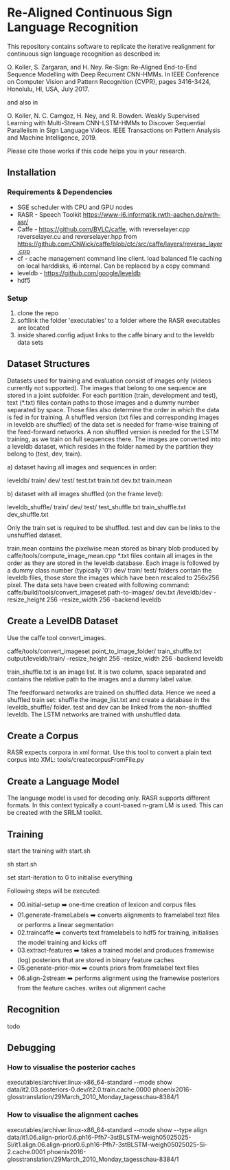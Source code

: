 
# Re-Aligned Continuous Sign Language Recognition

This repository contains software to replicate the iterative realignment for continuous sign language recognition as described in:

O. Koller, S. Zargaran, and H. Ney. Re-Sign: Re-Aligned End-to-End Sequence Modelling with Deep Recurrent CNN-HMMs. In IEEE Conference on Computer Vision and Pattern Recognition (CVPR), pages 3416-3424, Honolulu, HI, USA, July 2017.

and also in

O. Koller, N. C. Camgoz, H. Ney, and R. Bowden. Weakly Supervised Learning with Multi-Stream CNN-LSTM-HMMs to Discover Sequential Parallelism in Sign Language Videos. IEEE Transactions on Pattern Analysis and Machine Intelligence, 2019.

Please cite those works if this code helps you in your research.

## Installation

### Requirements & Dependencies

* SGE scheduler with CPU and GPU nodes
* RASR - Speech Toolkit https://www-i6.informatik.rwth-aachen.de/rwth-asr/
* Caffe - https://github.com/BVLC/caffe, with reverselayer.cpp reverselayer.cu and reverselayer.hpp from https://github.com/ChWick/caffe/blob/ctc/src/caffe/layers/reverse_layer.cpp
* cf -  cache management command line client. load balanced file caching on local harddisks, i6 internal. Can be replaced by a copy command
* leveldb - https://github.com/google/leveldb
* hdf5

### Setup

1. clone the repo
2. softlink the folder 'executables' to a folder where the RASR executables are located 
3. inside shared.config adjust links to the caffe binary and to the leveldb data sets

## Dataset Structures

Datasets used for training and evaluation consist of images only (videos currently not supported). 
The images that belong to one sequence are stored in a joint subfolder.
For each partition (train, development and test), text (\*.txt) files contain paths to those images and a dummy number separated by space.
Those files also determine the order in which the data is fed in for training.
A shuffled version (txt files and corresponding images in leveldb are shuffled) of the data set is needed for frame-wise training of the feed-forward networks.
A non shuffled version is needed for the LSTM training, as we train on full sequences there.
The images are converted into a leveldb dataset, which resides in the folder named by the partition they belong to (test, dev, train).

a) dataset having all images and sequences in order:

leveldb/
  train/
  dev/
  test/
  test.txt
  train.txt
  dev.txt
  train.mean

b) dataset with all images shuffled (on the frame level):

leveldb_shuffle/
  train/
  dev/
  test/
  test_shuffle.txt
  train_shuffle.txt
  dev_shuffle.txt

Only the train set is required to be shuffled. test and dev can be links to the unshuffled dataset.

train.mean contains the pixelwise mean stored as binary blob produced by caffe/tools/compute_image_mean.cpp
\*.txt files contain all images in the order as they are stored in the leveldb database. Each image is followed by a dummy class number (typically '0')
dev/ train/ test/ folders contain the leveldb files, those store the images which have been rescaled to 256x256 pixel. 
The data sets have been created with following command:
caffe/build/tools/convert_imageset path-to-images/ dev.txt /leveldb/dev -resize_height 256 -resize_width 256 -backend leveldb

## Create a LevelDB Dataset

Use the caffe tool convert_images. 

caffe/tools/convert_imageset point_to_image_folder/ train_shuffle.txt output/leveldb/train/ -resize_height 256 -resize_width 256 -backend leveldb

train_shuffle.txt is an image list. It is two column, space separated and contains the relative path to the images and a dummy label value. 

The feedforward networks are trained on shuffled data. Hence we need a shuffled train set: shuffle the image_list.txt and create a database in the leveldb_shuffle/ folder.
test and dev can be linked from the non-shuffled leveldb. The LSTM networks are trained with unshuffled data.


## Create a Corpus

RASR expects corpora in xml format. Use this tool to convert a plain text corpus into XML:
  tools/createcorpusFromFile.py      

## Create a Language Model

The language model is used for decoding only. RASR supports different formats. In this context typically a count-based n-gram LM is used. This can be created with the SRILM toolkit.

## Training

start the training with start.sh

sh start.sh <start-iteration> <stop-iteration>

set start-iteration to 0 to initialise everything

Following steps will be executed:

* 00.initial-setup :arrow_right: one-time creation of lexicon and corpus files
* 01.generate-frameLabels :arrow_right: converts alignments to framelabel text files or performs a linear segmentation
* 02.traincaffe :arrow_right: converts text framelabels to hdf5 for training, initialises the model training and kicks off
* 03.extract-features :arrow_right: takes a trained model and produces framewise (log) posteriors that are stored in binary feature caches
* 05.generate-prior-mix :arrow_right: counts priors from framelabel text files
* 06.align-2stream :arrow_right: performs alignment using the framewise posteriors from the feature caches. writes out alignment cache

## Recognition
todo

## Debugging

### How to visualise the posterior caches
executables/archiver.linux-x86_64-standard --mode show data/it2.03.posteriors-0.dev/it2.0.train.cache.0000 phoenix2016-glosstranslation/29March_2010_Monday_tagesschau-8384/1

### How to visualise the alignment caches
executables/archiver.linux-x86_64-standard --mode show --type align data/it1.06.align-prior0.6.ph16-Pfh7-3stBLSTM-weigh05025025-Si/it1.align.06.align-prior0.6.ph16-Pfh7-3stBLSTM-weigh05025025-Si-2.cache.0001 phoenix2016-glosstranslation/29March_2010_Monday_tagesschau-8384/1

